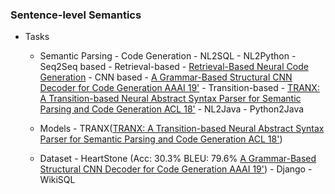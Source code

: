 ### Sentence-level Semantics
- Tasks
    - Semantic Parsing
            - Code Generation
                - NL2SQL
                - NL2Python
                    - Seq2Seq based
                    - Retrieval-based
                        - [Retrieval-Based Neural Code Generation](https://arxiv.org/abs/1808.10025)
                    - CNN based 
                        - [A Grammar-Based Structural CNN Decoder for Code Generation AAAI 19'](https://arxiv.org/abs/1811.06837)
                    - Transition-based
                        - [TRANX: A Transition-based Neural Abstract Syntax Parser for Semantic Parsing and Code Generation ACL 18'](https://arxiv.org/abs/1810.02720)
                - NL2Java
                - Python2Java
     
     - Models
            - TRANX([TRANX: A Transition-based Neural Abstract Syntax Parser for Semantic Parsing and Code Generation ACL 18'](https://arxiv.org/abs/1810.02720))
         
     - Dataset 
            - HeartStone (Acc: 30.3% BLEU: 79.6% [A Grammar-Based Structural CNN Decoder for Code Generation AAAI 19'](https://arxiv.org/abs/1811.06837))
            - Django
            - WikiSQL
